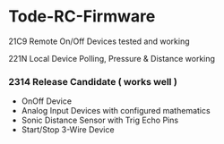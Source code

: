 # Tode-RC-Firmware

21C9 Remote On/Off Devices tested and working

221N Local Device Polling, Pressure & Distance working

### 2314 Release Candidate ( works well )
* OnOff Device
* Analog Input Devices with configured mathematics
* Sonic Distance Sensor with Trig Echo Pins
* Start/Stop 3-Wire Device